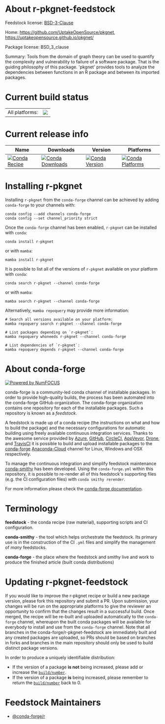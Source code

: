 About r-pkgnet-feedstock
========================

Feedstock license: [BSD-3-Clause](https://github.com/conda-forge/r-pkgnet-feedstock/blob/main/LICENSE.txt)

Home: https://github.com/UptakeOpenSource/pkgnet, https://uptakeopensource.github.io/pkgnet/

Package license: BSD_3_clause

Summary: Tools from the domain of graph theory can be used to quantify the complexity and vulnerability to failure of a software package. That is the guiding philosophy of this package. 'pkgnet' provides tools to analyze the dependencies between functions in an R package and between its imported packages.

Current build status
====================


<table><tr><td>All platforms:</td>
    <td>
      <a href="https://dev.azure.com/conda-forge/feedstock-builds/_build/latest?definitionId=6488&branchName=main">
        <img src="https://dev.azure.com/conda-forge/feedstock-builds/_apis/build/status/r-pkgnet-feedstock?branchName=main">
      </a>
    </td>
  </tr>
</table>

Current release info
====================

| Name | Downloads | Version | Platforms |
| --- | --- | --- | --- |
| [![Conda Recipe](https://img.shields.io/badge/recipe-r--pkgnet-green.svg)](https://anaconda.org/conda-forge/r-pkgnet) | [![Conda Downloads](https://img.shields.io/conda/dn/conda-forge/r-pkgnet.svg)](https://anaconda.org/conda-forge/r-pkgnet) | [![Conda Version](https://img.shields.io/conda/vn/conda-forge/r-pkgnet.svg)](https://anaconda.org/conda-forge/r-pkgnet) | [![Conda Platforms](https://img.shields.io/conda/pn/conda-forge/r-pkgnet.svg)](https://anaconda.org/conda-forge/r-pkgnet) |

Installing r-pkgnet
===================

Installing `r-pkgnet` from the `conda-forge` channel can be achieved by adding `conda-forge` to your channels with:

```
conda config --add channels conda-forge
conda config --set channel_priority strict
```

Once the `conda-forge` channel has been enabled, `r-pkgnet` can be installed with `conda`:

```
conda install r-pkgnet
```

or with `mamba`:

```
mamba install r-pkgnet
```

It is possible to list all of the versions of `r-pkgnet` available on your platform with `conda`:

```
conda search r-pkgnet --channel conda-forge
```

or with `mamba`:

```
mamba search r-pkgnet --channel conda-forge
```

Alternatively, `mamba repoquery` may provide more information:

```
# Search all versions available on your platform:
mamba repoquery search r-pkgnet --channel conda-forge

# List packages depending on `r-pkgnet`:
mamba repoquery whoneeds r-pkgnet --channel conda-forge

# List dependencies of `r-pkgnet`:
mamba repoquery depends r-pkgnet --channel conda-forge
```


About conda-forge
=================

[![Powered by
NumFOCUS](https://img.shields.io/badge/powered%20by-NumFOCUS-orange.svg?style=flat&colorA=E1523D&colorB=007D8A)](https://numfocus.org)

conda-forge is a community-led conda channel of installable packages.
In order to provide high-quality builds, the process has been automated into the
conda-forge GitHub organization. The conda-forge organization contains one repository
for each of the installable packages. Such a repository is known as a *feedstock*.

A feedstock is made up of a conda recipe (the instructions on what and how to build
the package) and the necessary configurations for automatic building using freely
available continuous integration services. Thanks to the awesome service provided by
[Azure](https://azure.microsoft.com/en-us/services/devops/), [GitHub](https://github.com/),
[CircleCI](https://circleci.com/), [AppVeyor](https://www.appveyor.com/),
[Drone](https://cloud.drone.io/welcome), and [TravisCI](https://travis-ci.com/)
it is possible to build and upload installable packages to the
[conda-forge](https://anaconda.org/conda-forge) [Anaconda-Cloud](https://anaconda.org/)
channel for Linux, Windows and OSX respectively.

To manage the continuous integration and simplify feedstock maintenance
[conda-smithy](https://github.com/conda-forge/conda-smithy) has been developed.
Using the ``conda-forge.yml`` within this repository, it is possible to re-render all of
this feedstock's supporting files (e.g. the CI configuration files) with ``conda smithy rerender``.

For more information please check the [conda-forge documentation](https://conda-forge.org/docs/).

Terminology
===========

**feedstock** - the conda recipe (raw material), supporting scripts and CI configuration.

**conda-smithy** - the tool which helps orchestrate the feedstock.
                   Its primary use is in the construction of the CI ``.yml`` files
                   and simplify the management of *many* feedstocks.

**conda-forge** - the place where the feedstock and smithy live and work to
                  produce the finished article (built conda distributions)


Updating r-pkgnet-feedstock
===========================

If you would like to improve the r-pkgnet recipe or build a new
package version, please fork this repository and submit a PR. Upon submission,
your changes will be run on the appropriate platforms to give the reviewer an
opportunity to confirm that the changes result in a successful build. Once
merged, the recipe will be re-built and uploaded automatically to the
`conda-forge` channel, whereupon the built conda packages will be available for
everybody to install and use from the `conda-forge` channel.
Note that all branches in the conda-forge/r-pkgnet-feedstock are
immediately built and any created packages are uploaded, so PRs should be based
on branches in forks and branches in the main repository should only be used to
build distinct package versions.

In order to produce a uniquely identifiable distribution:
 * If the version of a package **is not** being increased, please add or increase
   the [``build/number``](https://docs.conda.io/projects/conda-build/en/latest/resources/define-metadata.html#build-number-and-string).
 * If the version of a package **is** being increased, please remember to return
   the [``build/number``](https://docs.conda.io/projects/conda-build/en/latest/resources/define-metadata.html#build-number-and-string)
   back to 0.

Feedstock Maintainers
=====================

* [@conda-forge/r](https://github.com/conda-forge/r/)

